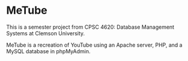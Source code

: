 # MeTube

This is a semester project from CPSC 4620: Database Management Systems at Clemson University.

MeTube is a recreation of YouTube using an Apache server, PHP, and a MySQL database in phpMyAdmin.
